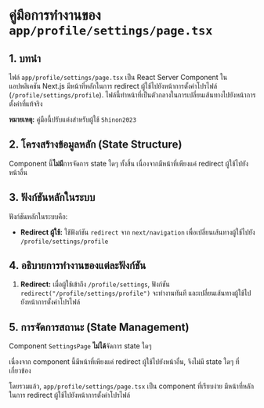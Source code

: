 # คู่มือการทำงานของ `app/profile/settings/page.tsx`

## 1. บทนำ

ไฟล์ `app/profile/settings/page.tsx` เป็น React Server Component ในแอปพลิเคชัน Next.js มีหน้าที่หลักในการ redirect ผู้ใช้ไปยังหน้าการตั้งค่าโปรไฟล์ (`/profile/settings/profile`). ไฟล์นี้ทำหน้าที่เป็นตัวกลางในการเปลี่ยนเส้นทางไปยังหน้าการตั้งค่าที่แท้จริง

**หมายเหตุ:** คู่มือนี้ปรับแต่งสำหรับผู้ใช้ `Shinon2023`

## 2. โครงสร้างข้อมูลหลัก (State Structure)

Component นี้**ไม่มี**การจัดการ state ใดๆ ทั้งสิ้น เนื่องจากมีหน้าที่เพียงแค่ redirect ผู้ใช้ไปยังหน้าอื่น

## 3. ฟังก์ชันหลักในระบบ

ฟังก์ชันหลักในระบบคือ:

*   **Redirect ผู้ใช้:** ใช้ฟังก์ชัน `redirect` จาก `next/navigation` เพื่อเปลี่ยนเส้นทางผู้ใช้ไปยัง `/profile/settings/profile`

## 4. อธิบายการทำงานของแต่ละฟังก์ชัน

1.  **Redirect:** เมื่อผู้ใช้เข้าถึง `/profile/settings`, ฟังก์ชัน `redirect("/profile/settings/profile")` จะทำงานทันที และเปลี่ยนเส้นทางผู้ใช้ไปยังหน้าการตั้งค่าโปรไฟล์

## 5. การจัดการสถานะ (State Management)

Component `SettingsPage` **ไม่ได้**จัดการ state ใดๆ

เนื่องจาก component นี้มีหน้าที่เพียงแค่ redirect ผู้ใช้ไปยังหน้าอื่น, จึงไม่มี state ใดๆ ที่เกี่ยวข้อง

โดยรวมแล้ว, `app/profile/settings/page.tsx` เป็น component ที่เรียบง่าย มีหน้าที่หลักในการ redirect ผู้ใช้ไปยังหน้าการตั้งค่าโปรไฟล์